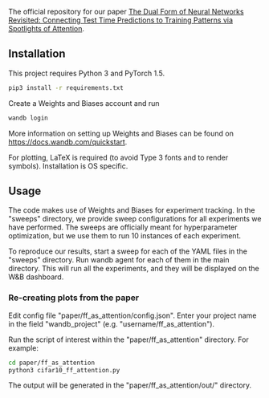 The official repository for our paper [The Dual Form of Neural Networks Revisited: Connecting Test Time Predictions to Training Patterns via Spotlights of Attention](https://arxiv.org/abs/2202.05798).


## Installation

This project requires Python 3 and PyTorch 1.5.

```bash
pip3 install -r requirements.txt
```

Create a Weights and Biases account and run 
```bash
wandb login
```

More information on setting up Weights and Biases can be found on
https://docs.wandb.com/quickstart.

For plotting, LaTeX is required (to avoid Type 3 fonts and to render symbols). Installation is OS specific.

## Usage

The code makes use of Weights and Biases for experiment tracking. In the "sweeps" directory, we provide sweep configurations for all experiments we have performed. The sweeps are officially meant for hyperparameter optimization, but we use them to run 10 instances of each experiment.

To reproduce our results, start a sweep for each of the YAML files in the "sweeps" directory. Run wandb agent for each of them in the main directory. This will run all the experiments, and they will be displayed on the W&B dashboard.
### Re-creating plots from the paper

Edit config file "paper/ff_as_attention/config.json". Enter your project name in the field "wandb_project" (e.g. "username/ff_as_attention").

Run the script of interest within the "paper/ff_as_attention" directory. For example:

```bash
cd paper/ff_as_attention
python3 cifar10_ff_attention.py
```

The output will be generated in the "paper/ff_as_attention/out/" directory.
